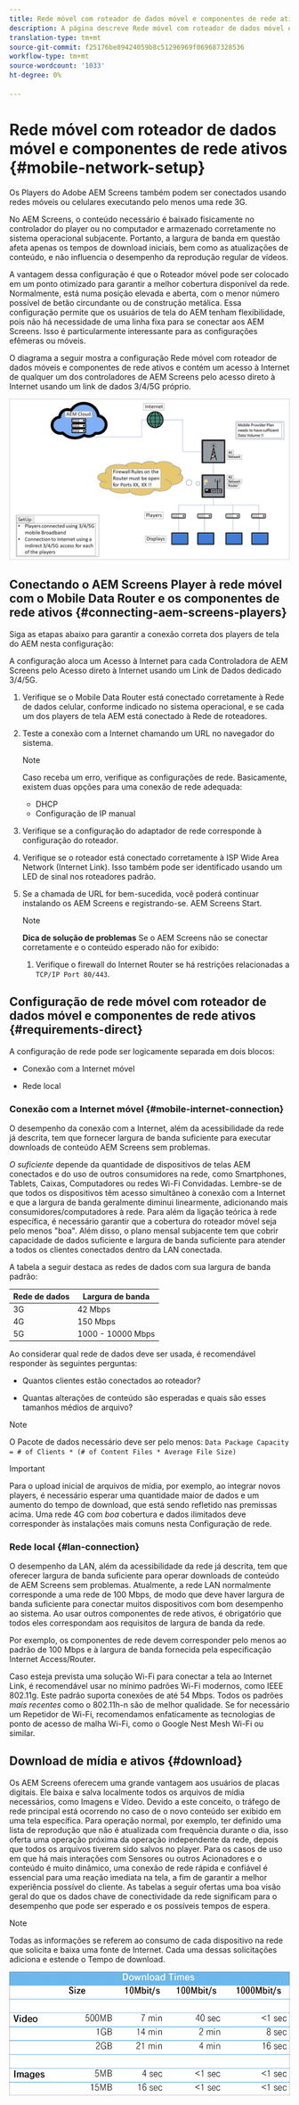 ```yaml
---
title: Rede móvel com roteador de dados móvel e componentes de rede ativos
description: A página descreve Rede móvel com roteador de dados móvel e componentes de rede ativos
translation-type: tm+mt
source-git-commit: f25176be89424059b8c51296969f069687328536
workflow-type: tm+mt
source-wordcount: '1033'
ht-degree: 0%

---
```



# Rede móvel com roteador de dados móvel e componentes de rede ativos {#mobile-network-setup}

Os Players do Adobe AEM Screens também podem ser conectados usando redes móveis ou celulares executando pelo menos uma rede 3G.

No AEM Screens, o conteúdo necessário é baixado fisicamente no controlador do player ou no computador e armazenado corretamente no sistema operacional subjacente. Portanto, a largura de banda em questão afeta apenas os tempos de download iniciais, bem como as atualizações de conteúdo, e não influencia o desempenho da reprodução regular de vídeos.

A vantagem dessa configuração é que o Roteador móvel pode ser colocado em um ponto otimizado para garantir a melhor cobertura disponível da rede. Normalmente, está numa posição elevada e aberta, com o menor número possível de betão circundante ou de construção metálica.
Essa configuração permite que os usuários de tela do AEM tenham flexibilidade, pois não há necessidade de uma linha fixa para se conectar aos AEM Screens. Isso é particularmente interessante para as configurações efêmeras ou móveis.

O diagrama a seguir mostra a configuração Rede móvel com roteador de dados móveis e componentes de rede ativos e contém um acesso à Internet de qualquer um dos controladores de AEM Screens pelo acesso direto à Internet usando um link de dados 3/4/5G próprio.

![](/help/using/assets/mobile-network-1.png)

## Conectando o AEM Screens Player à rede móvel com o Mobile Data Router e os componentes de rede ativos {#connecting-aem-screens-players}

Siga as etapas abaixo para garantir a conexão correta dos players de tela do AEM nesta configuração:

A configuração aloca um Acesso à Internet para cada Controladora de AEM Screens pelo Acesso direto à Internet usando um Link de Dados dedicado 3/4/5G.

1. Verifique se o Mobile Data Router está conectado corretamente à Rede de dados celular, conforme indicado no sistema operacional, e se cada um dos players de tela AEM está conectado à Rede de roteadores.
1. Teste a conexão com a Internet chamando um URL no navegador do sistema.
   >[!NOTE]
   >Caso receba um erro, verifique as configurações de rede. Basicamente, existem duas opções para uma conexão de rede adequada:
   >* DHCP
   >* Configuração de IP manual


1. Verifique se a configuração do adaptador de rede corresponde à configuração do roteador.

1. Verifique se o roteador está conectado corretamente à ISP Wide Area Network (Internet Link). Isso também pode ser identificado usando um LED de sinal nos roteadores padrão.
1. Se a chamada de URL for bem-sucedida, você poderá continuar instalando os AEM Screens e registrando-se. AEM Screens Start.

   >[!NOTE]
   >**Dica de solução de problemas**
   >Se o AEM Screens não se conectar corretamente e o conteúdo esperado não for exibido:
   >
   >1. Verifique o firewall do Internet Router se há restrições relacionadas a `TCP/IP Port 80/443`.



## Configuração de rede móvel com roteador de dados móvel e componentes de rede ativos {#requirements-direct}

A configuração de rede pode ser logicamente separada em dois blocos:

* Conexão com a Internet móvel

* Rede local

### Conexão com a Internet móvel {#mobile-internet-connection}

O desempenho da conexão com a Internet, além da acessibilidade da rede já descrita, tem que fornecer largura de banda suficiente para executar downloads de conteúdo AEM Screens sem problemas.

*O suficiente* depende da quantidade de dispositivos de telas AEM conectados e do uso de outros consumidores na rede, como Smartphones, Tablets, Caixas, Computadores ou redes Wi-Fi Convidadas.
Lembre-se de que todos os dispositivos têm acesso simultâneo à conexão com a Internet e que a largura de banda geralmente diminui linearmente, adicionando mais consumidores/computadores à rede.
Para além da ligação teórica à rede específica, é necessário garantir que a cobertura do roteador móvel seja pelo menos &quot;boa&quot;. Além disso, o plano mensal subjacente tem que cobrir capacidade de dados suficiente e largura de banda suficiente para atender a todos os clientes conectados dentro da LAN conectada.

A tabela a seguir destaca as redes de dados com sua largura de banda padrão:

| Rede de dados | Largura de banda |
|--- |--- |
| 3G | 42 Mbps |
| 4G | 150 Mbps |
| 5G | 1000 - 10000 Mbps |

Ao considerar qual rede de dados deve ser usada, é recomendável responder às seguintes perguntas:

* Quantos clientes estão conectados ao roteador?

* Quantas alterações de conteúdo são esperadas e quais são esses tamanhos médios de arquivo?

>[!NOTE]
>
>O Pacote de dados necessário deve ser pelo menos:
`Data Package Capacity = # of Clients * (# of Content Files * Average File Size)`

>[!IMPORTANT]
>
>Para o upload inicial de arquivos de mídia, por exemplo, ao integrar novos players, é necessário esperar uma quantidade maior de dados e um aumento do tempo de download, que está sendo refletido nas premissas acima. Uma rede 4G com *boa* cobertura e dados ilimitados deve corresponder às instalações mais comuns nesta Configuração de rede.


### Rede local {#lan-connection}

O desempenho da LAN, além da acessibilidade da rede já descrita, tem que oferecer largura de banda suficiente para operar downloads de conteúdo de AEM Screens sem problemas. Atualmente, a rede LAN normalmente corresponde a uma rede de 100 Mbps, de modo que deve haver largura de banda suficiente para conectar muitos dispositivos com bom desempenho ao sistema. Ao usar outros componentes de rede ativos, é obrigatório que todos eles correspondam aos requisitos de largura de banda da rede.

Por exemplo, os componentes de rede devem corresponder pelo menos ao padrão de 100 Mbps e à largura de banda fornecida pela especificação Internet Access/Router.

Caso esteja prevista uma solução Wi-Fi para conectar a tela ao Internet Link, é recomendável usar no mínimo padrões Wi-Fi modernos, como IEEE 802.11g. Este padrão suporta conexões de até 54 Mbps. Todos os padrões *mais recentes* como o 802.11h-n são de melhor qualidade. Se for necessário um Repetidor de Wi-Fi, recomendamos enfaticamente as tecnologias de ponto de acesso de malha Wi-Fi, como o Google Nest Mesh Wi-Fi ou similar.

## Download de mídia e ativos {#download}

Os AEM Screens oferecem uma grande vantagem aos usuários de placas digitais. Ele baixa e salva localmente todos os arquivos de mídia necessários, como Imagens e Vídeo. Devido a este conceito, o tráfego de rede principal está ocorrendo no caso de o novo conteúdo ser exibido em uma tela específica.
Para operação normal, por exemplo, ter definido uma lista de reprodução que não é atualizada com frequência durante o dia, isso oferta uma operação próxima da operação independente da rede, depois que todos os arquivos tiverem sido salvos no player.
Para os casos de uso em que há mais interações com Sensores ou outros Acionadores e o conteúdo é muito dinâmico, uma conexão de rede rápida e confiável é essencial para uma reação imediata na tela, a fim de garantir a melhor experiência possível do cliente.
As tabelas a seguir ofertas uma boa visão geral do que os dados chave de conectividade da rede significam para o desempenho que pode ser esperado e os possíveis tempos de espera.

>[!NOTE]
>
>Todas as informações se referem ao consumo de cada dispositivo na rede que solicita e baixa uma fonte de Internet. Cada uma dessas solicitações adiciona e estende o Tempo de download.

![](/help/using/assets/mobile-router-download.png)



